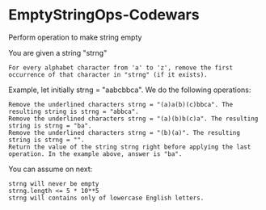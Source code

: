 # EmptyStringOps-Codewars
Perform operation to make string empty

You are given a string "strng"
```
For every alphabet character from 'a' to 'z', remove the first occurrence of that character in "strng" (if it exists).
```

Example, let initially strng = "aabcbbca". We do the following operations:
```
Remove the underlined characters strng = "(a)a(b)(c)bbca". The resulting string is strng = "abbca".
Remove the underlined characters strng = "(a)(b)b(c)a". The resulting string is strng = "ba".
Remove the underlined characters strng = "(b)(a)". The resulting string is strng = "".
Return the value of the string strng right before applying the last operation. In the example above, answer is "ba".
```

You can assume on next:
```
strng will never be empty
strng.length <= 5 * 10**5
strng will contains only of lowercase English letters.
```
